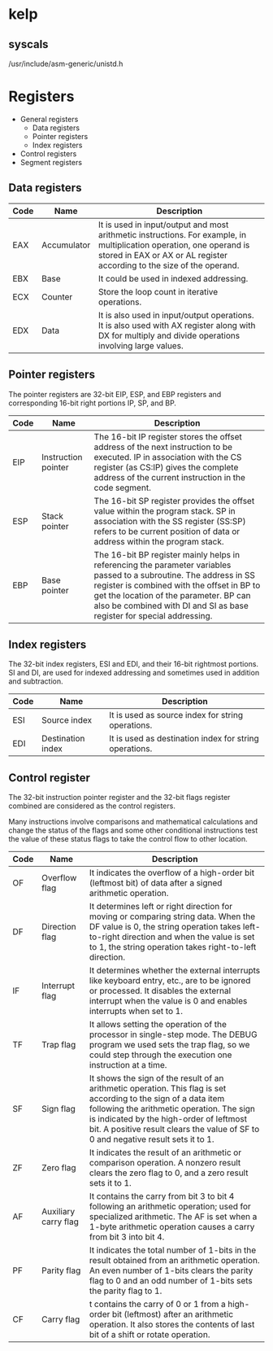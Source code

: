 # kelp

## syscals

/usr/include/asm-generic/unistd.h

# Registers

- General registers
    - Data registers
    - Pointer registers
    - Index registers
- Control registers
- Segment registers

## Data registers

| Code | Name | Description |
| --- | --- | --- |
| EAX | Accumulator | It is used in input/output and most arithmetic instructions. For example, in multiplication operation, one operand is stored in EAX or AX or AL register according to the size of the operand. |
| EBX | Base | It could be used in indexed addressing. |
| ECX | Counter | Store the loop count in iterative operations. |
| EDX | Data | It is also used in input/output operations. It is also used with AX register along with DX for multiply and divide operations involving large values. |

## Pointer registers

The pointer registers are 32-bit EIP, ESP, and EBP registers and corresponding 16-bit right portions IP, SP, and BP.

| Code | Name | Description |
| --- | --- | --- |
| EIP | Instruction pointer | The 16-bit IP register stores the offset address of the next instruction to be executed. IP in association with the CS register (as CS:IP) gives the complete address of the current instruction in the code segment.
| ESP | Stack pointer | The 16-bit SP register provides the offset value within the program stack. SP in association with the SS register (SS:SP) refers to be current position of data or address within the program stack.
| EBP | Base pointer | The 16-bit BP register mainly helps in referencing the parameter variables passed to a subroutine. The address in SS register is combined with the offset in BP to get the location of the parameter. BP can also be combined with DI and SI as base register for special addressing.

## Index registers

The 32-bit index registers, ESI and EDI, and their 16-bit rightmost portions. SI and DI, are used for indexed addressing and sometimes used in addition and subtraction. 

| Code | Name | Description |
| --- | --- | --- |
| ESI | Source index | It is used as source index for string operations.
| EDI | Destination index | It is used as destination index for string operations.

## Control register

The 32-bit instruction pointer register and the 32-bit flags register combined are considered as the control registers.

Many instructions involve comparisons and mathematical calculations and change the status of the flags and some other conditional instructions test the value of these status flags to take the control flow to other location.

| Code | Name | Description |
| --- | --- | --- |
| OF | Overflow flag | It indicates the overflow of a high-order bit (leftmost bit) of data after a signed arithmetic operation.
| DF | Direction flag | It determines left or right direction for moving or comparing string data. When the DF value is 0, the string operation takes left-to-right direction and when the value is set to 1, the string operation takes right-to-left direction.
| IF | Interrupt flag | It determines whether the external interrupts like keyboard entry, etc., are to be ignored or processed. It disables the external interrupt when the value is 0 and enables interrupts when set to 1.
| TF | Trap flag | It allows setting the operation of the processor in single-step mode. The DEBUG program we used sets the trap flag, so we could step through the execution one instruction at a time.
| SF | Sign flag | It shows the sign of the result of an arithmetic operation. This flag is set according to the sign of a data item following the arithmetic operation. The sign is indicated by the high-order of leftmost bit. A positive result clears the value of SF to 0 and negative result sets it to 1. 
| ZF | Zero flag | It indicates the result of an arithmetic or comparison operation. A nonzero result clears the zero flag to 0, and a zero result sets it to 1.
| AF | Auxiliary carry flag | It contains the carry from bit 3 to bit 4 following an arithmetic operation; used for specialized arithmetic. The AF is set when a 1-byte arithmetic operation causes a carry from bit 3 into bit 4. 
| PF | Parity flag | It indicates the total number of 1-bits in the result obtained from an arithmetic operation. An even number of 1-bits clears the parity flag to 0 and an odd number of 1-bits sets the parity flag to 1.
| CF | Carry flag | t contains the carry of 0 or 1 from a high-order bit (leftmost) after an arithmetic operation. It also stores the contents of last bit of a shift or rotate operation.